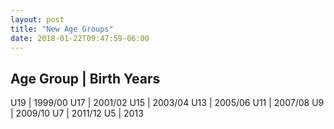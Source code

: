 ```yaml
---
layout: post
title: "New Age Groups"
date: 2018-01-22T09:47:59-06:00
---
```


Age Group | Birth Years
-----------------------
U19 | 1999/00
U17 | 2001/02
U15 | 2003/04
U13 | 2005/06
U11 | 2007/08
U9 | 2009/10
U7 | 2011/12
U5 | 2013
